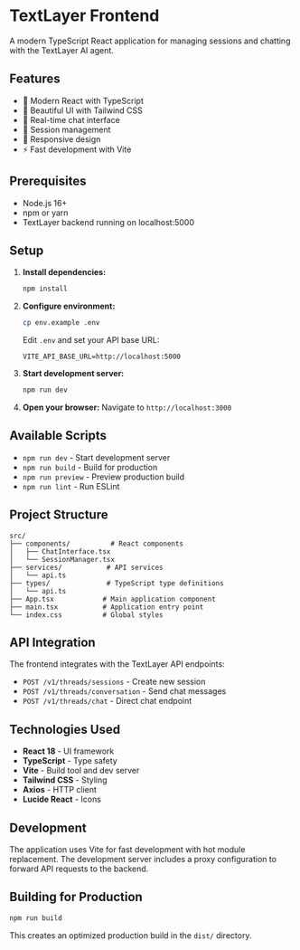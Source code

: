 # TextLayer Frontend

A modern TypeScript React application for managing sessions and chatting with the TextLayer AI agent.

## Features

- 🚀 Modern React with TypeScript
- 🎨 Beautiful UI with Tailwind CSS
- 💬 Real-time chat interface
- 🔧 Session management
- 📱 Responsive design
- ⚡ Fast development with Vite

## Prerequisites

- Node.js 16+ 
- npm or yarn
- TextLayer backend running on localhost:5000

## Setup

1. **Install dependencies:**
   ```bash
   npm install
   ```

2. **Configure environment:**
   ```bash
   cp env.example .env
   ```
   
   Edit `.env` and set your API base URL:
   ```
   VITE_API_BASE_URL=http://localhost:5000
   ```

3. **Start development server:**
   ```bash
   npm run dev
   ```

4. **Open your browser:**
   Navigate to `http://localhost:3000`

## Available Scripts

- `npm run dev` - Start development server
- `npm run build` - Build for production
- `npm run preview` - Preview production build
- `npm run lint` - Run ESLint

## Project Structure

```
src/
├── components/          # React components
│   ├── ChatInterface.tsx
│   └── SessionManager.tsx
├── services/           # API services
│   └── api.ts
├── types/              # TypeScript type definitions
│   └── api.ts
├── App.tsx            # Main application component
├── main.tsx           # Application entry point
└── index.css          # Global styles
```

## API Integration

The frontend integrates with the TextLayer API endpoints:

- `POST /v1/threads/sessions` - Create new session
- `POST /v1/threads/conversation` - Send chat messages
- `POST /v1/threads/chat` - Direct chat endpoint

## Technologies Used

- **React 18** - UI framework
- **TypeScript** - Type safety
- **Vite** - Build tool and dev server
- **Tailwind CSS** - Styling
- **Axios** - HTTP client
- **Lucide React** - Icons

## Development

The application uses Vite for fast development with hot module replacement. The development server includes a proxy configuration to forward API requests to the backend.

## Building for Production

```bash
npm run build
```

This creates an optimized production build in the `dist/` directory.
